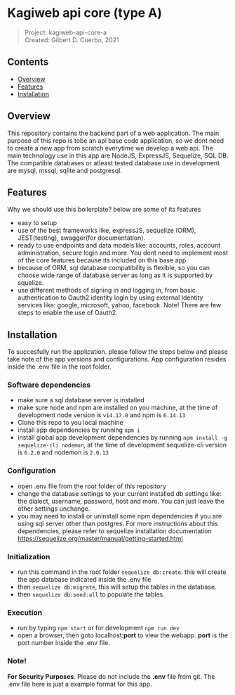 # Kagiweb api core (type A)
 > Project: kagiweb-api-core-a  
 > Created: Gilbert D. Cuerbo, 2021


## Contents  
- [Overview](#overview)
- [Features](#features)
- [Installation](#installation)


## Overview
This repository contains the backend part of a web application. The main purpose of this repo is tobe an api
base code application, so we dont need to create a new app from scratch everytime we develop a web api. The main
technology use in this app are NodeJS, ExpressJS, Sequelize, SQL DB. The compatible databases or atleast tested
database use in development are mysql, mssql, sqlite and postgresql.


## Features
Why we should use this boilerplate? below are some of its features
- easy to setup
- use of the best frameworks like, expressJS, sequelize (ORM), JEST(testing), swagger(for documentation).
- ready to use endpoints and data models like: accounts, roles, account administration, secure login and more. You dont need to
  implement most of the core features because its included on this base app.
- because of ORM, sql database compatibility is flexible, so you can choose wide range of database server as long as it
  is supported by squelize.
- use different methods of signing in and logging in, from basic authentication to Oauth2 identity login by using external
  Identity services like: google, microsoft, yahoo, facebook. Note! There are few steps to enable the use of Oauth2.


## Installation
To succesfully run the application. please follow the steps below and please take note of the app versions
and configurations. App configuration resides inside the .env file in the root folder.

### Software dependencies
- make sure a sql database server is installed
- make sure node and npm are installed on you machine, at the time of development node version
  is `v14.17.0` and npm is `6.14.13`
- Clone this repo to you local machine
- install app dependencies by running `npm i`
- install global app development dependencies by running `npm install -g sequelize-cli nodemon`,
  at the time of development sequelize-cli version is `6.2.0` and nodemon is `2.0.13`
 
### Configuration
- open .env file from the root folder of this repository
- change the database settings to your current installed db settings like: the dialect, username, password,
  host and more. You can just leave the other settings unchange.
- you may need to install or uninstall some npm dependencies if you are using sql server other than postgres. For more instructions
  about this dependencies, please refer to sequelize installation documentation https://sequelize.org/master/manual/getting-started.html
  
### Initialization
- run this command in the root folder `sequelize db:create`. this will create the app database indicated
  inside the .env file
- then `sequelize db:migrate`, this will setup the tables in the database.
- then `sequelize db:seed:all` to populate the tables.

### Execution
- run by typing `npm start` or for development `npm run dev`
- open a browser, then goto localhost:**port** to view the webapp. **port** is the port number inside the .env file.

### Note!
**For Security Purposes**. Please do not include the **.env** file from git. The .env file here is
just a example format for this app.


## 